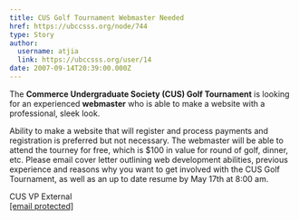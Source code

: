 ```yaml
---
title: CUS Golf Tournament Webmaster Needed 
href: https://ubccsss.org/node/744
type: Story
author:
  username: atjia
  link: https://ubccsss.org/user/14
date: 2007-09-14T20:39:00.000Z
---
```


<div class="field field-name-body field-type-text-with-summary field-label-hidden"><div class="field-items"><div class="field-item even"><p>The <strong>Commerce Undergraduate Society (CUS) Golf Tournament</strong> is looking for an experienced <strong>webmaster</strong> who is able to make a website with a professional, sleek look.</p>
<p>Ability to make a website that will register and process payments and registration is preferred but not necessary.  The webmaster will be able to attend the tourney for free, which is $100 in value for round of golf, dinner, etc.  Please email cover letter outlining web development abilities, previous experience and reasons why you want to get involved with the CUS Golf Tournament, as well as an up to date resume by May 17th at 8:00 am.</p>
<p>CUS VP External<br>
<a href="/cdn-cgi/l/email-protection#2b585f4e5c4a595f05585f52474e586b4c464a424705484446"><span class="__cf_email__" data-cfemail="50232435273122247e2324293c352310373d31393c7e333f3d">[email&#xA0;protected]</span></a></p>
</div></div></div>    <footer>
          </footer>